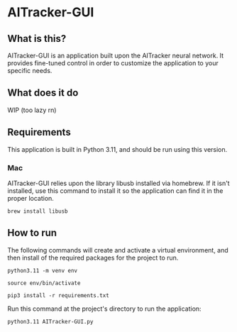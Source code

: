 # AITracker-GUI
## What is this?
AITracker-GUI is an application built upon the AITracker neural network. It provides fine-tuned control in order to customize the application to your specific needs.

## What does it do
WIP (too lazy rn)

## Requirements
This application is built in Python 3.11, and should be run using this version.

### Mac
AITracker-GUI relies upon the library libusb installed via homebrew. If it isn't installed, use this command to install it so the application can find it in the proper location.

`brew install libusb`

## How to run
The following commands will create and activate a virtual environment, and then install of the required packages for the project to run.

`python3.11 -m venv env`

`source env/bin/activate`

`pip3 install -r requirements.txt`

Run this command at the project's directory to run the application:

`python3.11 AITracker-GUI.py`